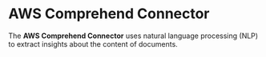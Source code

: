 # AWS Comprehend Connector

The **AWS Comprehend Connector** uses natural language processing (NLP) to extract insights about the content of documents.
